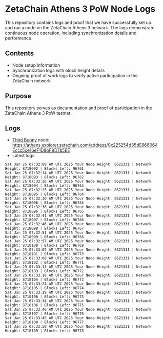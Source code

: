 # ZetaChain Athens 3 PoW Node Logs
This repository contains logs and proof that we have successfully set up and run a node on the ZetaChain Athens 3 network. The logs demonstrate continuous node operation, including synchronization details and performance.

## Contents
- Node setup information
- Synchronization logs with block height details
- Ongoing proof of work logs to verify active participation in the ZetaChain network

## Purpose
This repository serves as documentation and proof of participation in the ZetaChain Athens 3 PoW testnet.

## Logs

- [Third Bunny](https://thirdbunny.xyz/) node: https://athens.explorer.zetachain.com/address/0x225254d35dE666064Eccc5ce16eF1D8bF8D7b5EE
- Latest logs:
```
Sat Jan 25 07:32:09 AM UTC 2025 Your Node Height: 8621331 | Network Height: 8718092 | Blocks Left: 96761
Sat Jan 25 07:32:14 AM UTC 2025 Your Node Height: 8621331 | Network Height: 8718093 | Blocks Left: 96762
Sat Jan 25 07:32:20 AM UTC 2025 Your Node Height: 8621331 | Network Height: 8718094 | Blocks Left: 96763
Sat Jan 25 07:32:25 AM UTC 2025 Your Node Height: 8621331 | Network Height: 8718095 | Blocks Left: 96764
Sat Jan 25 07:32:30 AM UTC 2025 Your Node Height: 8621331 | Network Height: 8718096 | Blocks Left: 96765
Sat Jan 25 07:32:36 AM UTC 2025 Your Node Height: 8621331 | Network Height: 8718096 | Blocks Left: 96765
Sat Jan 25 07:32:41 AM UTC 2025 Your Node Height: 8621331 | Network Height: 8718097 | Blocks Left: 96766
Sat Jan 25 07:32:46 AM UTC 2025 Your Node Height: 8621331 | Network Height: 8718098 | Blocks Left: 96767
Sat Jan 25 07:32:51 AM UTC 2025 Your Node Height: 8621331 | Network Height: 8718099 | Blocks Left: 96768
Sat Jan 25 07:32:57 AM UTC 2025 Your Node Height: 8621331 | Network Height: 8718100 | Blocks Left: 96769
Sat Jan 25 07:33:02 AM UTC 2025 Your Node Height: 8621331 | Network Height: 8718101 | Blocks Left: 96770
Sat Jan 25 07:33:08 AM UTC 2025 Your Node Height: 8621331 | Network Height: 8718102 | Blocks Left: 96771
Sat Jan 25 07:33:13 AM UTC 2025 Your Node Height: 8621331 | Network Height: 8718103 | Blocks Left: 96772
Sat Jan 25 07:33:18 AM UTC 2025 Your Node Height: 8621331 | Network Height: 8718104 | Blocks Left: 96773
Sat Jan 25 07:33:24 AM UTC 2025 Your Node Height: 8621331 | Network Height: 8718105 | Blocks Left: 96774
Sat Jan 25 07:33:29 AM UTC 2025 Your Node Height: 8621331 | Network Height: 8718106 | Blocks Left: 96775
Sat Jan 25 07:33:34 AM UTC 2025 Your Node Height: 8621331 | Network Height: 8718106 | Blocks Left: 96775
Sat Jan 25 07:33:40 AM UTC 2025 Your Node Height: 8621331 | Network Height: 8718107 | Blocks Left: 96776
Sat Jan 25 07:33:45 AM UTC 2025 Your Node Height: 8621331 | Network Height: 8718108 | Blocks Left: 96777
Sat Jan 25 07:33:50 AM UTC 2025 Your Node Height: 8621331 | Network Height: 8718109 | Blocks Left: 96778
```
